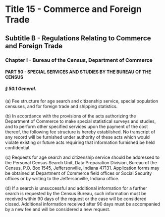 
# Title 15 - Commerce and Foreign Trade
## Subtitle B - Regulations Relating to Commerce and Foreign Trade
### Chapter I - Bureau of the Census, Department of Commerce
#### PART 50 - SPECIAL SERVICES AND STUDIES BY THE BUREAU OF THE CENSUS
##### § 50.1 General.

(a) Fee structure for age search and citizenship service, special population censuses, and for foreign trade and shipping statistics.

(b) In accordance with the provisions of the acts authorizing the Department of Commerce to make special statistical surveys and studies, and to perform other specified services upon the payment of the cost thereof, the following fee structure is hereby established. No transcript of any record will be furnished under authority of these acts which would violate existing or future acts requiring that information furnished be held confidential.

(c) Requests for age search and citizenship service should be addressed to the Personal Census Search Unit, Data Preparation Division, Bureau of the Census, P.O. Box 1545, Jeffersonville, Indiana 47131. Application forms may be obtained at Department of Commerce field offices or Social Security offices or by writing to the Jeffersonville, Indiana office.

(d) If a search is unsuccessful and additional information for a further search is requested by the Census Bureau, such information must be received within 90 days of the request or the case will be considered closed. Additional information received after 90 days must be accompanied by a new fee and will be considered a new request.
